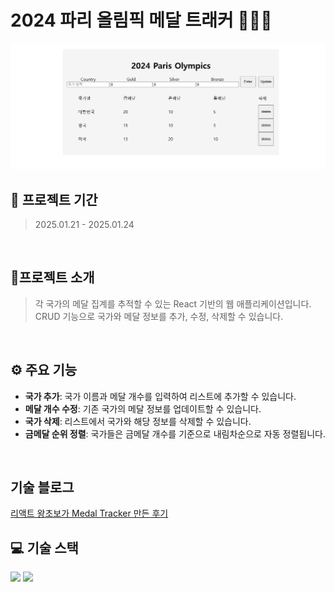# 2024 파리 올림픽 메달 트래커 🥇🥈🥉

![2024 Paris Olympics Medal Tracker](./src/assets/image.PNG)
<br>

## 📅 프로젝트 기간
> 2025.01.21 - 2025.01.24

<br>

## 📝프로젝트 소개
> 각 국가의 메달 집계를 추적할 수 있는 React 기반의 웹 애플리케이션입니다.
CRUD 기능으로 국가와 메달 정보를 추가, 수정, 삭제할 수 있습니다.

<br>

## ⚙ 주요 기능
- **국가 추가**: 국가 이름과 메달 개수를 입력하여 리스트에 추가할 수 있습니다.
- **메달 개수 수정**: 기존 국가의 메달 정보를 업데이트할 수 있습니다.
- **국가 삭제**: 리스트에서 국가와 해당 정보를 삭제할 수 있습니다.
- **금메달 순위 정렬**: 국가들은 금메달 개수를 기준으로 내림차순으로 자동 정렬됩니다.

<br>

## 기술 블로그
[리액트 왕초보가 Medal Tracker 만든 후기](https://debnjin.tistory.com/82)

## 💻 기술 스택
<img src="https://github.com/yewon-Noh/readme-template/blob/main/skills/JavaScript.png?raw=true" width="80">
<img src="https://github.com/yewon-Noh/readme-template/blob/main/skills/React.png?raw=true" width="80">
